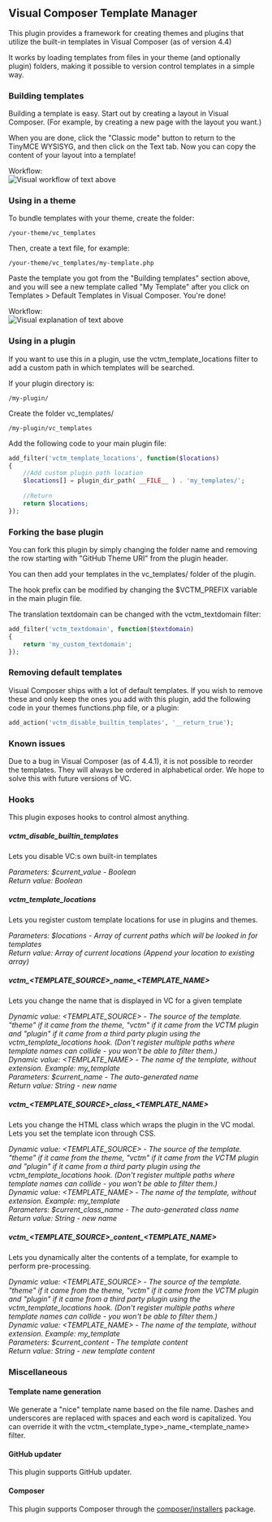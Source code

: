 ## Visual Composer Template Manager

This plugin provides a framework for creating themes and plugins that utilize the built-in templates in Visual Composer (as of version 4.4)

It works by loading templates from files in your theme (and optionally plugin) folders, making it possible to version control templates in a simple way.

### Building templates

Building a template is easy. Start out by creating a layout in Visual Composer. (For example, by creating a new page with the layout you want.)

When you are done, click the "Classic mode" button to return to the TinyMCE WYSISYG, and then click on the Text tab. Now you can copy the content of your layout into a template!

Workflow:  
![Visual workflow of text above](https://dl.dropboxusercontent.com/u/2758854/vc-whatdo.png)

### Using in a theme

To bundle templates with your theme, create the folder:

```
/your-theme/vc_templates
```

Then, create a text file, for example:

```
/your-theme/vc_templates/my-template.php
```

Paste the template you got from the "Building templates" section above, and you will see a new template called "My Template" after you click on Templates > Default Templates in Visual Composer. You're done!

Workflow:  
![Visual explanation of text above](https://dl.dropboxusercontent.com/u/2758854/vc-insert.png)

### Using in a plugin

If you want to use this in a plugin, use the vctm\_template\_locations filter to add a custom path in which templates will be searched.

If your plugin directory is:

```
/my-plugin/
```

Create the folder vc\_templates/

```
/my-plugin/vc_templates
```

Add the following code to your main plugin file:

```php
add_filter('vctm_template_locations', function($locations)
{
    //Add custom plugin path location
    $locations[] = plugin_dir_path( __FILE__ ) . 'my_templates/';
    
    //Return
    return $locations;
});
```

### Forking the base plugin

You can fork this plugin by simply changing the folder name and removing the row starting with "GitHub Theme URI" from the plugin header. 

You can then add your templates in the vc\_templates/ folder of the plugin.

The hook prefix can be modified by changing the $VCTM\_PREFIX variable in the main plugin file.

The translation textdomain can be changed with the vctm\_textdomain filter:

```php
add_filter('vctm_textdomain', function($textdomain)
{
    return 'my_custom_textdomain';
});
```

### Removing default templates

Visual Composer ships with a lot of default templates. If you wish to remove these and only keep the ones you add with this plugin, add the following code in your themes functions.php file, or a plugin:

```php
add_action('vctm_disable_builtin_templates', '__return_true');
```

### Known issues

Due to a bug in Visual Composer (as of 4.4.1), it is not possible to reorder the templates. They will always be ordered in alphabetical order. We hope
to solve this with future versions of VC.

### Hooks

This plugin exposes hooks to control almost anything.

##### vctm\_disable\_builtin\_templates

Lets you disable VC:s own built-in templates

*Parameters: $current\_value - Boolean*  
*Return value: Boolean*

##### vctm\_template\_locations

Lets you register custom template locations for use in plugins and themes.

*Parameters: $locations - Array of current paths which will be looked in for templates*  
*Return value: Array of current locations (Append your location to existing array)*

##### vctm\_\<TEMPLATE\_SOURCE\>\_name\_\<TEMPLATE_NAME\>

Lets you change the name that is displayed in VC for a given template

*Dynamic value: <TEMPLATE\_SOURCE> - The source of the template. "theme" if it came from the theme, "vctm" if it came from the VCTM plugin and "plugin" if it came from a third party plugin using the vctm\_template\_locations hook. (Don't register multiple paths where template names can collide - you won't be able to filter them.)*  
*Dynamic value: <TEMPLATE\_NAME> - The name of the template, without extension. Example: my\_template*  
*Parameters: $current\_name - The auto-generated name*   
*Return value: String - new name*

##### vctm\_\<TEMPLATE\_SOURCE\>\_class\_\<TEMPLATE_NAME\>

Lets you change the HTML class which wraps the plugin in the VC modal. Lets you set the template icon through CSS.

*Dynamic value: <TEMPLATE\_SOURCE> - The source of the template. "theme" if it came from the theme, "vctm" if it came from the VCTM plugin and "plugin" if it came from a third party plugin using the vctm\_template\_locations hook. (Don't register multiple paths where template names can collide - you won't be able to filter them.)*  
*Dynamic value: <TEMPLATE\_NAME> - The name of the template, without extension. Example: my\_template*  
*Parameters: $current\_class\_name - The auto-generated class name*   
*Return value: String - new name*

##### vctm\_\<TEMPLATE\_SOURCE\>\_content\_\<TEMPLATE_NAME\>

Lets you dynamically alter the contents of a template, for example to perform pre-processing.

*Dynamic value: <TEMPLATE\_SOURCE> - The source of the template. "theme" if it came from the theme, "vctm" if it came from the VCTM plugin and "plugin" if it came from a third party plugin using the vctm\_template\_locations hook. (Don't register multiple paths where template names can collide - you won't be able to filter them.)*  
*Dynamic value: <TEMPLATE\_NAME> - The name of the template, without extension. Example: my\_template*  
*Parameters: $current\_content - The template content*   
*Return value: String - new template content*

### Miscellaneous

#### Template name generation

We generate a "nice" template name based on the file name. Dashes and underscores are replaced with spaces and each word is capitalized. You can override it with 
the vctm\_\<template\_type\>\_name\_\<template_name\> filter.

#### GitHub updater

This plugin supports GitHub updater.

#### Composer

This plugin supports Composer through the [composer/installers](https://packagist.org/packages/composer/installers) package.

